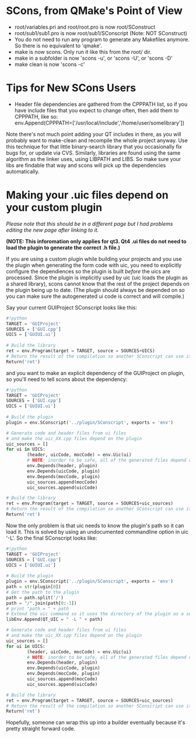 

# SCons, from QMake's Point of View

* root/variables.pri and root/root.pro is now root/SConstruct 
* root/sub1/sub1.pro is now root/sub1/SConscript (Note: NOT SConstruct) 
* You do not need to run any program to generate any Makefiles anymore.  So there is no equivalent to 'qmake'. 
* make is now scons. Only run it like this from the root/ dir. 
* make in a subfolder is now 'scons -u', or 'scons -U', or 'scons -D' 
* make clean is now 'scons -c' 

# Tips for New SCons Users

* Header file dependencies are gathered from the CPPPATH list, so if you have include files that you expect to change often, then add them to CPPPATH, like so:  
 env.Append(CPPPATH=['/usr/local/include','/home/user/somelibrary'])  
 
Note there's not much point adding your QT includes in there, as you will probably want to make-clean and recompile the whole project anyway.  Use this technique for that little binary-search library that you occasionally fix bugs for, or update via CVS.  Similarly, libraries are found using the same algorithm as the linker uses, using LIBPATH and LIBS.  So make sure your libs are findable that way and scons will pick up the dependencies automatically. 


# Making your .uic files depend on your custom plugin

_Please note that this should be in a different page but I had problems editing the new page after linking to it._ 

**(NOTE: This inforomation only applies for qt3. Qt4 .ui files do not need to load the plugin to generate the correct .h file.)** 

If you are using a custom plugin while building your projects and you use the plugin when generating the form code with uic, you need to explicitly configure the dependiences so the plugin is built _before_ the uics are processed. Since the plugin is implicitly used by uic (uic loads the plugin as a shared library), scons cannot know that the rest of the project depends on the plugin being up to date. (The plugin should always be depended on so you can make sure the autogenerated ui code is correct and will compile.) 

Say your current GUIProject SConscript looks like this: 
```python
#!python 
TARGET = 'GUIProject'
SOURCES = ['GUI.cpp']
UICS = ['GUIUI.ui']
 
# Build the library
ret = env.Program(target = TARGET, source = SOURCES+UICS)
# Return the result of the compilation so another SConscript can use it. Useful when building a library
Return('ret')
```
and you want to make an explicit dependency of the GUIProject on plugin, so you'll  need to tell scons about the dependency: 
```python
#!python 
TARGET = 'GUIProject'
SOURCES = ['GUI.cpp']
UICS = ['GUIUI.ui']
 
# Build the plugin
plugin = env.SConscript('../plugin/SConscript', exports = 'env')

# Generate code and header files from ui files
# and make the uic_XX.cpp files depend on the plugin
uic_sources = []
for ui in UICS:
        (header, uicCode, mocCode) = env.Uic(ui)
        # NOTE: inorder to be safe, all of the generated files depend on the plugin for the plugin to be generated before uic generation occurs. Maybe only the header needs to depend on the plugin... Anyone??
        env.Depends(header, plugin)
        env.Depends(uicCode, plugin)            
        env.Depends(mocCode, plugin)
        uic_sources.append(mocCode)
        uic_sources.append(uicCode)

# Build the library
ret = env.Program(target = TARGET, source = SOURCES+uic_sources)
# Return the result of the compilation so another SConscript can use it. Useful when building a library
Return('ret')
```
Now the only problem is that uic needs to know the plugin's path so it can load it. This is solved by using an undocumented commandline option in uic '-L'. So the final SConscript looks like: 
```python
#!python 
TARGET = 'GUIProject'
SOURCES = ['GUI.cpp']
UICS = ['GUIUI.ui']
 
# Build the plugin
plugin = env.SConscript('../plugin/SConscript', exports = 'env')
path = str(plugin[0])
# Get the path to the plugin
path = path.split('/')
path = "/".join(path[0:-1])
# print "path = " + path
# Extend the uic command so it uses the directory of the plugin as a search path
libEnv.Append(QT_UIC = " -L " + path)

# Generate code and header files from ui files
# and make the uic_XX.cpp files depend on the plugin
uic_sources = []
for ui in UICS:
        (header, uicCode, mocCode) = env.Uic(ui)
        # NOTE: inorder to be safe, all of the generated files depend on the plugin for the plugin to be generated before uic generation occurs. Maybe only the header needs to depend on the plugin... Anyone??
        env.Depends(header, plugin)
        env.Depends(uicCode, plugin)            
        env.Depends(mocCode, plugin)
        uic_sources.append(mocCode)
        uic_sources.append(uicCode)

# Build the library
ret = env.Program(target = TARGET, source = SOURCES+uic_sources)
# Return the result of the compilation so another SConscript can use it. Useful when building a library
Return('ret')

```
Hopefully, someone can wrap this up into a builder eventually because it's pretty straight forward code. 
